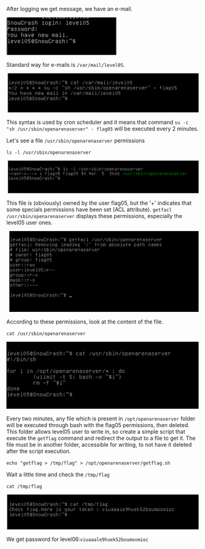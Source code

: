 After logging we get message, we have an e-mail.

![](./img/new_mail.png)

Standard way for e-mails is `/var/mail/level05`.

![](./img/cat_mail.png)

This syntax is used by cron scheduler and it means that command 
`su -c "sh /usr/sbin/openarenaserver" - flag05` will be executed every 2 minutes.

Let's see a file `/usr/sbin/openarenaserver` permissions

    ls -l /usr/sbin/openarenaserver

![](./img/ls_permission.png)

This file is (obviously) owned by the user flag05, but the '+' indicates that some specials permissions have been set (ACL attribute).
`getfacl /usr/sbin/openarenaserver` displays these permissions, especially the level05 user ones.

![](./img/getfacl.png)

According to these permissions, look at the content of the file.

    cat /usr/sbin/openarenaserver

![](./img/cat_openarenaserver.png)

Every two minutes, any file which is present in `/opt/openarenaserver` folder will be executed through bash with the flag05 permissions, then deleted.
This folder allows level05 user to write in, so create a simple script that execute the `getflag` command and redirect the output to a file to get it.
The file must be in another folder, accessible for writing, to not have it deleted after the script execution.

    echo "getflag > /tmp/flag" > /opt/openarenaserver/getflag.sh

Wait a little time and check the `/tmp/flag`

    cat /tmp/flag

![](./img/tmp_flag.png)

We get password for level06:`viuaaale9huek52boumoomioc`